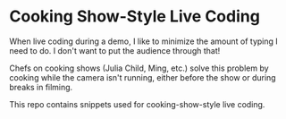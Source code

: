 Cooking Show-Style Live Coding
===

When live coding during a demo, I like to minimize the amount of typing I need to do. I don't want to put the audience through that!

Chefs on cooking shows (Julia Child, Ming, etc.) solve this problem by cooking while the camera isn't running, either before the show or during breaks in filming.

This repo contains snippets used for cooking-show-style live coding.
